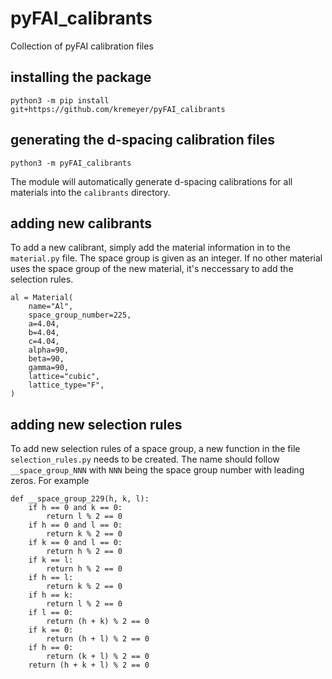 # pyFAI_calibrants
Collection of pyFAI calibration files

## installing the package
`python3 -m pip install git+https://github.com/kremeyer/pyFAI_calibrants`

## generating the d-spacing calibration files

`python3 -m pyFAI_calibrants`

The module will automatically generate d-spacing calibrations for all materials into the `calibrants` directory.

## adding new calibrants

To add a new calibrant, simply add the material information in to the `material.py` file. The space group is given as an integer. If no other material uses the space group of the new material, it's neccessary to add the selection rules.

```python3
al = Material(
    name="Al",
    space_group_number=225,
    a=4.04,
    b=4.04,
    c=4.04,
    alpha=90,
    beta=90,
    gamma=90,
    lattice="cubic",
    lattice_type="F",
)
```

## adding new selection rules

To add new selection rules of a space group, a new function in the file `selection_rules.py` needs to be created. The name should follow `__space_group_NNN` with `NNN` being the space group number with leading zeros. For example
```python3
def __space_group_229(h, k, l):
    if h == 0 and k == 0:
        return l % 2 == 0
    if h == 0 and l == 0:
        return k % 2 == 0
    if k == 0 and l == 0:
        return h % 2 == 0
    if k == l:
        return h % 2 == 0
    if h == l:
        return k % 2 == 0
    if h == k:
        return l % 2 == 0
    if l == 0:
        return (h + k) % 2 == 0
    if k == 0:
        return (h + l) % 2 == 0
    if h == 0:
        return (k + l) % 2 == 0
    return (h + k + l) % 2 == 0
```
